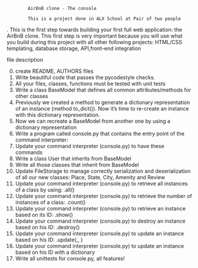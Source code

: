             AirBnB clone - The console
            
            This is a project done in ALX School at Pair of two people
            
. This is the first step towards building your first full web application: the AirBnB clone.
This first step is very important because you will use what you build during this project with all other following projects: HTML/CSS templating, database storage, API,front-end integration

file description

0. create README, AUTHORS files
1. Write beautiful code that passes the pycodestyle checks.
2. All your files, classes, functions must be tested with unit tests
3. Write a class BaseModel that defines all common attributes/methods for other classes
4. Previously we created a method to generate a dictionary representation of an instance (method to_dict()). Now it’s time to re-create an instance with this dictionary representation.
5.  Now we can recreate a BaseModel from another one by using a dictionary representation
6. Write a program called console.py that contains the entry point of the command interpreter:
7. Update your command interpreter (console.py) to have these commands
8. Write a class User that inherits from BaseModel
9. Write all those classes that inherit from BaseModel
10. Update FileStorage to manage correctly serialization and deserialization of all our new classes: Place, State, City, Amenity and Review
11. Update your command interpreter (console.py) to retrieve all instances of a class by using: <class name>.all()
12. Update your command interpreter (console.py) to retrieve the number of instances of a class: <class name>.count()
13. Update your command interpreter (console.py) to retrieve an instance based on its ID: <class name>.show(<id>)
14. Update your command interpreter (console.py) to destroy an instance based on his ID: <class name>.destroy(<id>)
15. Update your command interpreter (console.py) to update an instance based on his ID: <class name>.update(<id>,<attribute name>, <attribute value>)
16. Update your command interpreter (console.py) to update an instance based on his ID with a dictionary
17. Write all unittests for console.py, all features!
